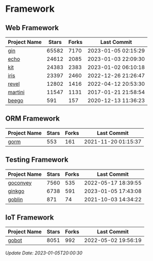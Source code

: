 # Framework

## Web Framework
| Project Name | Stars | Forks | Last Commit |
| ------------ | ----- | ----- | ----------- |
| [gin](https://github.com/gin-gonic/gin) | 65582 | 7170 | 2023-01-05 02:15:29 |
| [echo](https://github.com/labstack/echo) | 24612 | 2085 | 2023-01-03 22:09:30 |
| [kit](https://github.com/go-kit/kit) | 24383 | 2383 | 2023-01-02 06:10:18 |
| [iris](https://github.com/kataras/iris) | 23397 | 2460 | 2022-12-26 21:26:47 |
| [revel](https://github.com/revel/revel) | 12802 | 1416 | 2022-04-12 20:53:30 |
| [martini](https://github.com/go-martini/martini) | 11547 | 1131 | 2017-01-21 21:58:54 |
| [beego](https://github.com/astaxie/beego) | 591 | 157 | 2020-12-13 11:36:23 |

## ORM Framework
| Project Name | Stars | Forks | Last Commit |
| ------------ | ----- | ----- | ----------- |
| [gorm](https://github.com/jinzhu/gorm) | 553 | 161 | 2021-11-20 01:15:37 |

## Testing Framework
| Project Name | Stars | Forks | Last Commit |
| ------------ | ----- | ----- | ----------- |
| [goconvey](https://github.com/smartystreets/goconvey) | 7560 | 535 | 2022-05-17 18:39:55 |
| [ginkgo](https://github.com/onsi/ginkgo) | 6738 | 591 | 2023-01-05 17:43:08 |
| [goblin](https://github.com/franela/goblin) | 871 | 74 | 2021-10-03 14:34:22 |

## IoT Framework
| Project Name | Stars | Forks | Last Commit |
| ------------ | ----- | ----- | ----------- |
| [gobot](https://github.com/hybridgroup/gobot) | 8051 | 992 | 2022-05-02 19:56:19 |

*Update Date: 2023-01-05T20:00:30*